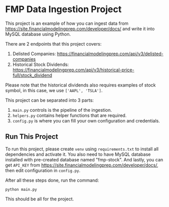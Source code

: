 # FMP Data Ingestion Project

This project is an example of how you can ingest data from https://site.financialmodelingprep.com/developer/docs/ and write it into MySQL database using Python.

There are 2 endpoints that this project covers:
1. Delisted Companies: https://financialmodelingprep.com/api/v3/delisted-companies
2. Historical Stock Dividends: https://financialmodelingprep.com/api/v3/historical-price-full/stock_dividend

Please note that the historical dividends also requires examples of stock symbol, in this case, we use `['AAPL', 'TSLA']`.

This project can be separated into 3 parts:
1. `main.py` controls is the pipeline of the ingestion.
2. `helpers.py` contains helper functions that are required.
3. `config.py` is where you can fill your own configuration and credentials.

## Run This Project

To run this project, please create `venv` using `requirements.txt` to install all dependencies and activate it. You also need to have MySQL database installed with pre-created database named "fmp-stock". And lastly, you can get `API_KEY` from https://site.financialmodelingprep.com/developer/docs/, then edit configuration in `config.py`.

After all these steps done, run the command:

```
python main.py
```

This should be all for the project.



